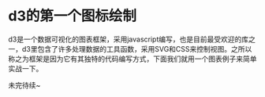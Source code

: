 # d3的第一个图标绘制
d3是一个数据可视化的图表框架，采用javascript编写，也是目前最受欢迎的库之一，d3里包含了许多处理数据的工具函数，采用SVG和CSS来控制视图。之所以称之为框架是因为它有其独特的代码编写方式，下面我们就用一个图表例子来简单实战一下。

未完待续~